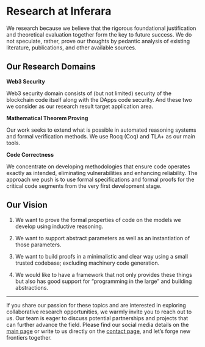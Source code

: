 # Research at Inferara

We research because we believe that the rigorous foundational justification and theoretical evaluation together form the key to future success. We do not speculate, rather, prove our thoughts by pedantic analysis of existing literature, publications, and other available sources.

## Our Research Domains

**Web3 Security**

Web3 security domain consists of (but not limited) security of the blockchain code itself along with the DApps code security. And these two we consider as our research result target application area.

**Mathematical Theorem Proving**

Our work seeks to extend what is possible in automated reasoning systems and formal verification methods. We use Rocq (Coq) and TLA+ as our main tools.

**Code Correctness**

We concentrate on developing methodologies that ensure code operates exactly as intended, eliminating vulnerabilities and enhancing reliability. The approach we push is to use formal specifications and formal proofs for the critical code segments from the very first development stage.

## Our Vision

1. We want to prove the formal properties of code on the models we develop using inductive reasoning.

2. We want to support abstract parameters as well as an instantiation of those parameters.

3. We want to build proofs in a minimalistic and clear way using a small trusted codebase; excluding machinery code generation.

4. We would like to have a framework that not only provides these things but also has good support for “programming in the large” and building abstractions.

---

If you share our passion for these topics and are interested in exploring collaborative research opportunities, we warmly invite you to reach out to us. Our team is eager to discuss potential partnerships and projects that can further advance the field. Please find our social media details on the [main page](/) or write to us directly on the [contact page](/contact), and let’s forge new frontiers together.
